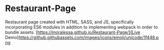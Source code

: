# Restaurant-Page
Restaurant page created with HTML, SASS, and JS, specifically incorporating ES6 modules in addition to implementing webpack in order to bundle assets. 
[https://moralessa.github.io/Restaurant-Page/](Live Demo)https://github.githubassets.com/images/icons/emoji/unicode/1f448.png